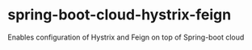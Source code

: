 # spring-boot-cloud-hystrix-feign
Enables configuration of Hystrix and Feign on top of Spring-boot cloud
